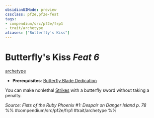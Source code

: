 ```yaml
---
obsidianUIMode: preview
cssclass: pf2e,pf2e-feat
tags:
- compendium/src/pf2e/frp1
- trait/archetype
aliases: ["Butterfly's Kiss"]
---
```

# Butterfly's Kiss  *Feat 6*  
[archetype](/rules/traits/archetype.md)  

- **Prerequisites**: [Butterfly Blade Dedication](/compendium/feats/butterfly-blade-dedication-frp1.md)

You can make nonlethal [Strikes](/rules/actions/strike.md) with a butterfly sword without taking a penalty.

*Source: Fists of the Ruby Phoenix #1: Despair on Danger Island p. 78*  
%% #compendium/src/pf2e/frp1 #trait/archetype %%